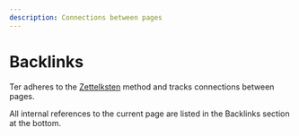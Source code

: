 ```yaml
---
description: Connections between pages
---
```


# Backlinks

Ter adheres to the [Zettelksten](/zettelkasten.md) method and tracks connections
between pages.

All internal references to the current page are listed in the Backlinks section
at the bottom.
